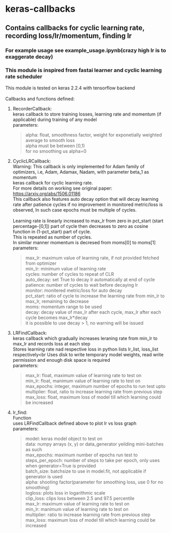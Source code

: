 # keras-callbacks
## Contains callbacks for cyclic learning rate, recording loss/lr/momentum, finding lr
### For example usage see example_usage.ipynb(crazy high lr is to exaggerate decay)
### This module is inspired from fastai learner and cyclic learning rate scheduler

This module is tested on keras 2.2.4 with tensorflow backend<br><br>
Callbacks and functions defined:

1. RecorderCallback:<br>
keras callback to store training losses, learning rate and momentum (if applicable) during training of any model<br>
    parameters:<br>
     > alpha: float, smoothness factor, weight for exponetially weighted average to smooth loss<br>
    	  alpha must be between \[0,1)<br>
    	  for no smoothing us alpha=0<br>

 2. CyclicLRCallback:<br>
	  Warning: This callback is only implemented for Adam family of optimizers, i.e, Adam, Adamax, Nadam, with parameter beta_1 as momentum<br>
    keras callback for cyclic learning rate.<br>For more details on working see original paper: https://arxiv.org/abs/1506.01186<br>
    This callback also features auto decay option that will decay learning rate after patience cycles if no improvement in monitored metric/loss is observed, In such case epochs must be multiple of cycles.<br>
	<br>Learning rate is linearly increased to max_lr from zero in pct_start (start percentage-[0,1]) part of cycle then decreases to zero as cosine function in (1-pct_start) part of cycle.
	<br>This is repeated as number of cycles.
	<br>In similar manner momentum is decresed from moms[0] to moms[1]<br>
	parameters:<br>
    > max_lr: maximum value of learning rate, if not provided fetched from optimizer<br>
		min_lr: minimum value of learning rate<br>
		cycles: number of cycles to repeat of CLR<br>
		auto_decay: set True to decay lr automatically at end of cycle<br>
		patience: number of cycles to wait before decaying lr<br>
		monitor: monitered metric/loss for auto decay<br>
		pct_start: ratio of cycle to increase the learning rate from min_lr to max_lr, remaining to decrease<br>
		moms: momentum range to be used<br>
		decay: decay value of max_lr after each cycle, max_lr after each cycle becomes max_lr\*decay<br> it is possible to use decay > 1, no warning will be issued<br>
    
  3. LRFindCallback:<br>
  keras callback which gradually increases leraning rate from min_lr to max_lr and records loss at each step<br>
	Stores learning rate nad respective loss in python lists lr_list, loss_list respectively<br
	Uses disk to write temporary model weights, read write permission and enough disk space is required<br>
	parameters:<br>
		> max_lr: float, maximum value of learning rate to test on<br>
		min_lr: float, manimum value of learning rate to test on<br>
		max_epochs: integer, maximum number of epochs to run test upto<br>
		multiplier: float, ratio to increase learning rate from previous step<br>
		max_loss: float, maximum loss of model till which learning could be increased<br>

	
	
  4. lr_find:<br>
  Function<br>
   uses LRFindCallback defined above to plot lr vs loss graph<br>
   parameters:<br>
		> model: keras model object to test on<br>
			data: numpy arrays (x, y) or data_generator yeilding mini-batches as such<br>
			max_epochs: maximum number of epochs run test to<br>
			steps_per_epoch: number of steps to take per epoch, only uses when generator=True is provided<br>
			batch_size: batchsize to use in model.fit, not applicable if generator is used<br>
			alpha: shooting factor(parameter for smoothing loss, use 0 for no smoothing)<br>
			logloss: plots loss in logarithmic scale<br>
			clip_loss: clips loss between 2.5 and 97.5 percentile<br>
			max_lr: maximum value of learning rate to test on<br>
			min_lr: manimum value of learning rate to test on<br>
			multiplier: ratio to increase learning rate from previous step<br>
			max_loss: maximum loss of model till which learning could be increased<br>
